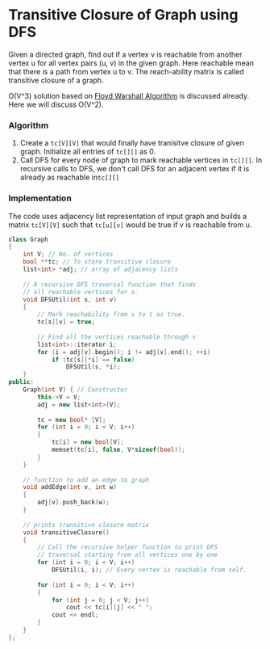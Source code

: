 # Transitive Closure of Graph using DFS

Given a directed graph, find out if a vertex v is reachable from another vertex u for all vertex pairs \(u, v\) in the given graph. Here reachable mean that there is a path from vertex u to v. The reach-ability matrix is called transitive closure of a graph.

O\(V^3\) solution based on [Floyd Warshall Algorithm](../graph-algorithms/floyd-warshall-algorithm-for-transitive-closure.md) is discussed already. Here we will discuss O\(V^2\).

### Algorithm

1. Create a `tc[V][V]` that would finally have tranisitve closure of given graph. Initialize all entries of `tc[][]` as 0.
2. Call DFS for every node of graph to mark reachable vertices in `tc[][]`. In recursive calls to DFS, we don't call DFS for an adjacent vertex if it is already as reachable in`tc[][]`

###  Implementation

The code uses adjacency list representation of input graph and builds a matrix `tc[V][V]` such that `tc[u][v]` would be true if v is reachable from u.

```cpp
class Graph
{
    int V; // No. of vertices
    bool **tc; // To store transitive closure
    list<int> *adj; // array of adjacency lists
    
    // A recursive DFS traversal function that finds
    // all reachable vertices for s.    
    void DFSUtil(int s, int v)
    {
        // Mark reachability from s to t as true.
        tc[s][v] = true;
   
        // Find all the vertices reachable through v
        list<int>::iterator i;
        for (i = adj[v].begin(); i != adj[v].end(); ++i)
            if (tc[s][*i] == false)
                DFSUtil(s, *i);
    }
public:
    Graph(int V) { // Constructor
        this->V = V;
        adj = new list<int>[V];
   
        tc = new bool* [V];
        for (int i = 0; i < V; i++)
        {
            tc[i] = new bool[V];
            memset(tc[i], false, V*sizeof(bool));
        }
    }
   
    // function to add an edge to graph
    void addEdge(int v, int w) 
    { 
        adj[v].push_back(w); 
    }
   
    // prints transitive closure matrix
    void transitiveClosure()
    {
        // Call the recursive helper function to print DFS
        // traversal starting from all vertices one by one
        for (int i = 0; i < V; i++)
            DFSUtil(i, i); // Every vertex is reachable from self.
   
        for (int i = 0; i < V; i++)
        {
            for (int j = 0; j < V; j++)
                cout << tc[i][j] << " ";
            cout << endl;
        }
    }
};
```

